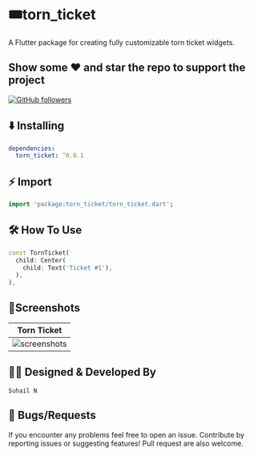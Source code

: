 # 🎟️torn_ticket

A Flutter package for creating fully customizable torn ticket widgets.


## Show some :heart: and star the repo to support the project

 [![GitHub followers](https://img.shields.io/github/followers/suhail600.svg?style=social&label=Follow)](https://github.com/suhail600)


## ⬇️ Installing

```yaml
dependencies:
  torn_ticket: ^0.0.1
```


## ⚡️ Import

```dart
import 'package:torn_ticket/torn_ticket.dart';
```


## 🛠️ How To Use

```dart
const TornTicket(
  child: Center(
    child: Text('Ticket #1'),
  ),
),
```


## 🧩Screenshots

| Torn Ticket                                                                                                          |
|-----------------------------------------------------------------------------------------------------------------------------|
|![screenshots](https://github.com/user-attachments/assets/5a10c0b9-92e3-4bb8-affc-cc6dc388c867)|





## 🧑‍💻 Designed & Developed By

```
Suhail N
```


## 🐛 Bugs/Requests

If you encounter any problems feel free to open an issue. Contribute by reporting issues or suggesting features!
Pull request are also welcome.